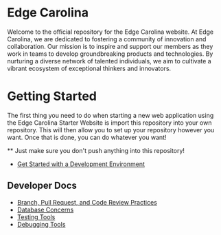 # Edge Carolina

Welcome to the official repository for the Edge Carolina website. At Edge Carolina, we are dedicated to fostering a community of innovation and collaboration. Our mission is to inspire and support our members as they work in teams to develop groundbreaking products and technologies. By nurturing a diverse network of talented individuals, we aim to cultivate a vibrant ecosystem of exceptional thinkers and innovators.

# Getting Started

The first thing you need to do when starting a new web application using the Edge Carolina Starter Website is import this repository into your own repository. This will then allow you to set up your repository however you want. Once that is done, you can do whatever you want!

** Just make sure you don't push anything into this repository!

* [Get Started with a Development Environment](docs/get_started.md)

## Developer Docs

* [Branch, Pull Request, and Code Review Practices](docs/branches.md)
* [Database Concerns](docs/database.md)
* [Testing Tools](docs/testing.md)
* [Debugging Tools](docs/debugging.md)